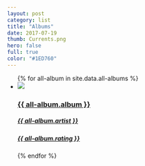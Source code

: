 ```yaml
---
layout: post
category: list
title: "Albums"
date: 2017-07-19
thumb: Currents.png
hero: false
full: true
color: "#1ED760"
---
```


<ul class="list article-list list-grid list-grid-numbered list-shadow">
  {% for all-album in site.data.all-albums %}
  <li class="list-item">
    <a href="{{ all-album.link }}">
      <img src="/img/{{ page.url | slugify }}/{{ all-album.album }}.jpeg" class="list-image">
      <h3>{{ all-album.album }}</h3>
      <h5>{{ all-album.artist }}</h5>
      <h5 class="list-rating list-rating-{{all-album.rating}}">{{ all-album.rating }}</h5>
    </a>
  </li>
  {% endfor %}
</ul>
